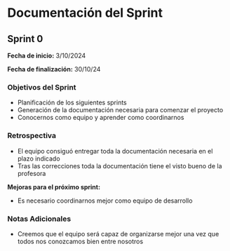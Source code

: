 # Documentación del Sprint

## Sprint 0

**Fecha de inicio:** 3/10/2024

**Fecha de finalización:** 30/10/24

### Objetivos del Sprint
- Planificación de los siguientes sprints 
- Generación de la documentación necesaria para comenzar el proyecto
- Conocernos como equipo y aprender como coordinarnos


### Retrospectiva
- El equipo consiguó entregar toda la documentación necesaria en el plazo indicado
- Tras las correcciones toda la documentación tiene el visto bueno de la profesora

**Mejoras para el próximo sprint:**
- Es necesario coordinarnos mejor como equipo de desarrollo

### Notas Adicionales
- Creemos que el equipo será capaz de organizarse mejor una vez que todos nos conozcamos bien entre nosotros
